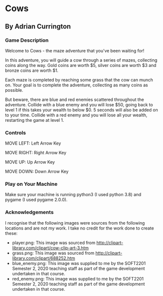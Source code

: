 # Cows
## By Adrian Currington

### Game Description
Welcome to Cows - the maze adventure that you've been waiting for!

In this adventure, you will guide a cow through a series of mazes, collecting coins along
the way. Gold coins are worth $5, silver coins are worth $3 and bronze coins are worth $1.

Each maze is completed by reaching some grass that the cow can munch on. Your goal is to complete the adventure, collecting as many coins as possible.

But beware, there are blue and red enemies scattered throughout the adventure. Collide with a blue enemy and you will lose $50, going back to level 1 if this takes your wealth to below $0. 5 seconds will also be added on to your time. Collide with a red enemy and you will lose all your wealth, restarting the game at level 1.

### Controls
MOVE LEFT: Left Arrow Key 

MOVE RIGHT: Right Arrow Key

MOVE UP: Up Arrow Key

MOVE DOWN: Down Arrow Key

### Play on Your Machine
Make sure your machine is running python3 (I used python 3.8) and pygame (I used pygame 2.0.0).

### Acknowledgements
I recognise that the following images were sources from the following locations and are not my work. I take no credit for the work done to create these:
- player.png: This image was sourced from http://clipart-library.com/clipart/cow-clip-art-3.htm
- grass.png: This image was sourced from http://clipart-library.com/clipart/688252.htm
- blue_enemy.png: This image was supplied to me by the SOFT2201 Semester 2, 2020 teaching staff as part of the game development undertaken in that course.
- red_enemy.png: This image was supplied to me by the SOFT2201 Semester 2, 2020 teaching staff as part of the game development undertaken in that course.
